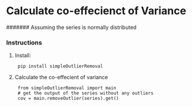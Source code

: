 # Calculate co-effecienct of Variance

####### Assuming the series is normally distributed

### Instructions

1. Install:

        pip install simpleOutlierRemoval


2. Calculate the co-effecient of variance

        from simpleOutlierRemoval import main
        # get the output of the series without any outliers
        cov = main.removeOutlier(series).get()
